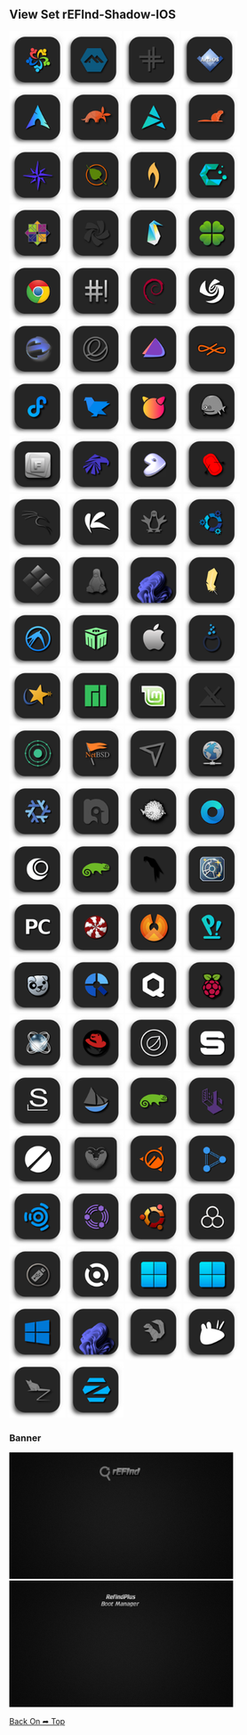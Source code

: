 ## View Set rEFInd-Shadow-IOS

<img src="rEFInd-Shadow-IOS/os_alma.png" alt="Github Project" style="width:20%;"><img src="rEFInd-Shadow-IOS/os_alpine.png" alt="Github Project" style="width:20%;">
<img src="rEFInd-Shadow-IOS/os_antix.png" alt="Github Project" style="width:20%;">
<img src="rEFInd-Shadow-IOS/os_arcaos.png" alt="Github Project" style="width:20%;">
<img src="rEFInd-Shadow-IOS/os_arch.png" alt="Github Project" style="width:20%;">
<img src="rEFInd-Shadow-IOS/os_artful.png" alt="Github Project" style="width:20%;">
<img src="rEFInd-Shadow-IOS/os_artix.png" alt="Github Project" style="width:20%;">
<img src="rEFInd-Shadow-IOS/os_bionic.png" alt="Github Project" style="width:20%;">
<img src="rEFInd-Shadow-IOS/os_bluestar.png" alt="Github Project" style="width:20%;">
<img src="rEFInd-Shadow-IOS/os_bodhi.png" alt="Github Project" style="width:20%;">
<img src="rEFInd-Shadow-IOS/os_bunsenlabs.png" alt="Github Project" style="width:20%;">
<img src="rEFInd-Shadow-IOS/os_cachyos.png" alt="Github Project" style="width:20%;">
<img src="rEFInd-Shadow-IOS/os_centos.png" alt="Github Project" style="width:20%;">
<img src="rEFInd-Shadow-IOS/os_chakra.png" alt="Github Project" style="width:20%;">
<img src="rEFInd-Shadow-IOS/os_clear.png" alt="Github Project" style="width:20%;">
<img src="rEFInd-Shadow-IOS/os_clover.png" alt="Github Project" style="width:20%;">
<img src="rEFInd-Shadow-IOS/os_chrome.png" alt="Github Project" style="width:20%;">
<img src="rEFInd-Shadow-IOS/os_crunchbang.png" alt="Github Project" style="width:20%;">
<img src="rEFInd-Shadow-IOS/os_debian.png" alt="Github Project" style="width:20%;">
<img src="rEFInd-Shadow-IOS/os_deepin.png" alt="Github Project" style="width:20%;">
<img src="rEFInd-Shadow-IOS/os_ecomstation.png" alt="Github Project" style="width:20%;">
<img src="rEFInd-Shadow-IOS/os_elementary.png" alt="Github Project" style="width:20%;">
<img src="rEFInd-Shadow-IOS/os_endeavouros.png" alt="Github Project" style="width:20%;">
<img src="rEFInd-Shadow-IOS/os_endless.png" alt="Github Project" style="width:20%;">
<img src="rEFInd-Shadow-IOS/os_fedora.png" alt="Github Project" style="width:20%;">
<img src="rEFInd-Shadow-IOS/os_feren.png" alt="Github Project" style="width:20%;">
<img src="rEFInd-Shadow-IOS/os_freebsd.png" alt="Github Project" style="width:20%;">
<img src="rEFInd-Shadow-IOS/os_freedos.png" alt="Github Project" style="width:20%;">
<img src="rEFInd-Shadow-IOS/os_frugalware.png" alt="Github Project" style="width:20%;">
<img src="rEFInd-Shadow-IOS/os_garuda.png" alt="Github Project" style="width:20%;">
<img src="rEFInd-Shadow-IOS/os_gentoo.png" alt="Github Project" style="width:20%;">
<img src="rEFInd-Shadow-IOS/os_gummiboot.png" alt="Github Project" style="width:20%;">
<img src="rEFInd-Shadow-IOS/os_kali.png" alt="Github Project" style="width:20%;">
<img src="rEFInd-Shadow-IOS/os_kaos.png" alt="Github Project" style="width:20%;">
<img src="rEFInd-Shadow-IOS/os_knoppix.png" alt="Github Project" style="width:20%;">
<img src="rEFInd-Shadow-IOS/os_kubuntu.png" alt="Github Project" style="width:20%;">
<img src="rEFInd-Shadow-IOS/os_legacy.png" alt="Github Project" style="width:20%;">
<img src="rEFInd-Shadow-IOS/os_linux.png" alt="Github Project" style="width:20%;">
<img src="rEFInd-Shadow-IOS/os_linuxfx_11.png" alt="Github Project" style="width:20%;">
<img src="rEFInd-Shadow-IOS/os_lite.png" alt="Github Project" style="width:20%;">
<img src="rEFInd-Shadow-IOS/os_lubuntu.png" alt="Github Project" style="width:20%;">
<img src="rEFInd-Shadow-IOS/os_mabox.png" alt="Github Project" style="width:20%;">
<img src="rEFInd-Shadow-IOS/os_mac.png" alt="Github Project" style="width:20%;">
<img src="rEFInd-Shadow-IOS/os_mageia.png" alt="Github Project" style="width:20%;">
<img src="rEFInd-Shadow-IOS/os_mandriva.png" alt="Github Project" style="width:20%;">
<img src="rEFInd-Shadow-IOS/os_manjaro.png" alt="Github Project" style="width:20%;">
<img src="rEFInd-Shadow-IOS/os_mint.png" alt="Github Project" style="width:20%;">
<img src="rEFInd-Shadow-IOS/os_mx.png" alt="Github Project" style="width:20%;">
<img src="rEFInd-Shadow-IOS/os_neon.png" alt="Github Project" style="width:20%;">
<img src="rEFInd-Shadow-IOS/os_netbsd.png" alt="Github Project" style="width:20%;">
<img src="rEFInd-Shadow-IOS/os_netrunner.png" alt="Github Project" style="width:20%;">
<img src="rEFInd-Shadow-IOS/os_network.png" alt="Github Project" style="width:20%;">
<img src="rEFInd-Shadow-IOS/os_nixos.png" alt="Github Project" style="width:20%;">
<img src="rEFInd-Shadow-IOS/os_nobara.png" alt="Github Project" style="width:20%;">
<img src="rEFInd-Shadow-IOS/os_openbsd.png" alt="Github Project" style="width:20%;">
<img src="rEFInd-Shadow-IOS/os_opencore.png" alt="Github Project" style="width:20%;">
<img src="rEFInd-Shadow-IOS/os_openmandriva.png" alt="Github Project" style="width:20%;">
<img src="rEFInd-Shadow-IOS/os_opensuse.png" alt="Github Project" style="width:20%;">
<img src="rEFInd-Shadow-IOS/os_parrot.png" alt="Github Project" style="width:20%;">
<img src="rEFInd-Shadow-IOS/os_pmagic.png" alt="Github Project" style="width:20%;">
<img src="rEFInd-Shadow-IOS/os_pc.png" alt="Github Project" style="width:20%;">
<img src="rEFInd-Shadow-IOS/os_peppermint.png" alt="Github Project" style="width:20%;">
<img src="rEFInd-Shadow-IOS/os_phoenix.png" alt="Github Project" style="width:20%;">
<img src="rEFInd-Shadow-IOS/os_pop.png" alt="Github Project" style="width:20%;">
<img src="rEFInd-Shadow-IOS/os_puppy.png" alt="Github Project" style="width:20%;">
<img src="rEFInd-Shadow-IOS/os_q4os.png" alt="Github Project" style="width:20%;">
<img src="rEFInd-Shadow-IOS/os_qubes.png" alt="Github Project" style="width:20%;">
<img src="rEFInd-Shadow-IOS/os_raspios.png" alt="Github Project" style="width:20%;">
<img src="rEFInd-Shadow-IOS/os_react.png" alt="Github Project" style="width:20%;">
<img src="rEFInd-Shadow-IOS/os_redhat.png" alt="Github Project" style="width:20%;">
<img src="rEFInd-Shadow-IOS/os_rosa.png" alt="Github Project" style="width:20%;">
<img src="rEFInd-Shadow-IOS/os_septor.png" alt="Github Project" style="width:20%;">
<img src="rEFInd-Shadow-IOS/os_slackware.png" alt="Github Project" style="width:20%;">
<img src="rEFInd-Shadow-IOS/os_solus.png" alt="Github Project" style="width:20%;">
<img src="rEFInd-Shadow-IOS/os_suse.png" alt="Github Project" style="width:20%;">
<img src="rEFInd-Shadow-IOS/os_tails.png" alt="Github Project" style="width:20%;">
<img src="rEFInd-Shadow-IOS/os_tinycore.png" alt="Github Project" style="width:20%;">
<img src="rEFInd-Shadow-IOS/os_trusty.png" alt="Github Project" style="width:20%;">
<img src="rEFInd-Shadow-IOS/os_ubuntu_cinnamon.png" alt="Github Project" style="width:20%;">
<img src="rEFInd-Shadow-IOS/os_ubuntu_dde.png" alt="Github Project" style="width:20%;">
<img src="rEFInd-Shadow-IOS/os_ubuntu_studio.png" alt="Github Project" style="width:20%;">
<img src="rEFInd-Shadow-IOS/os_ubuntu_unity.png" alt="Github Project" style="width:20%;">
<img src="rEFInd-Shadow-IOS/os_ubuntu.png" alt="Github Project" style="width:20%;">
<img src="rEFInd-Shadow-IOS/os_unknown.png" alt="Github Project" style="width:20%;">
<img src="rEFInd-Shadow-IOS/os_ventoy.png" alt="Github Project" style="width:20%;">
<img src="rEFInd-Shadow-IOS/os_void.png" alt="Github Project" style="width:20%;">
<img src="rEFInd-Shadow-IOS/os_win.png" alt="Github Project" style="width:20%;">
<img src="rEFInd-Shadow-IOS/os_windows.png" alt="Github Project" style="width:20%;">
<img src="rEFInd-Shadow-IOS/os_windows10.png" alt="Github Project" style="width:20%;">
<img src="rEFInd-Shadow-IOS/os_windows11.png" alt="Github Project" style="width:20%;">
<img src="rEFInd-Shadow-IOS/os_xenial.png" alt="Github Project" style="width:20%;">
<img src="rEFInd-Shadow-IOS/os_xubuntu.png" alt="Github Project" style="width:20%;">
<img src="rEFInd-Shadow-IOS/os_zesty.png" alt="Github Project" style="width:20%;">
<img src="rEFInd-Shadow-IOS/os_zorin.png" alt="Github Project" style="width:20%;">


### Banner
<img src="rEFInd-Shadow-IOS/banner.png" alt="Github Project" style="width:80%;">
<img src="rEFInd-Shadow-IOS/banner-plus.png" alt="Github Project" style="width:80%;">

[Back On ➦ Top](https://github.com/chris1111/rEFInd-Shadow-IOS/blob/main/View-Set.md#view-set)

